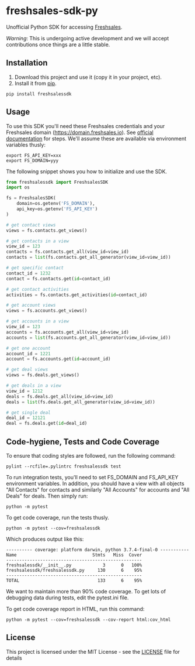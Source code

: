 # freshsales-sdk-py

Unofficial Python SDK for accessing [Freshsales](https://www.freshsales.io/api/).

*Warning*: This is undergoing active development and we will accept contributions once things are a little stable.

## Installation

1. Download this project and use it (copy it in your project, etc).
2. Install it from [pip](https://pypi.org).

```
pip install freshsalessdk
```

## Usage

To use this SDK you'll need these Freshsales credentials and your Freshsales domain (https://domain.freshsales.io). See [official documentation](https://www.freshsales.io/api/#intro) for steps. We'll assume these are available via environment variables thusly:

```
export FS_API_KEY=xxx
export FS_DOMAIN=yyy
```

The following snippet shows you how to initialize and use the SDK.

```python
from freshsalessdk import FreshsalesSDK
import os

fs = FreshsalesSDK(
    domain=os.getenv('FS_DOMAIN'),
    api_key=os.getenv('FS_API_KEY')
)

# get contact views
views = fs.contacts.get_views()

# get contacts in a view
view_id = 123
contacts = fs.contacts.get_all(view_id=view_id)
contacts = list(fs.contacts.get_all_generator(view_id=view_id))

# get specific contact
contact_id = 1232
contact = fs.contacts.get(id=contact_id)

# get contact activities
activities = fs.contacts.get_activities(id=contact_id)

# get account views
views = fs.accounts.get_views()

# get accounts in a view
view_id = 123
accounts = fs.accounts.get_all(view_id=view_id)
accounts = list(fs.accounts.get_all_generator(view_id=view_id))

# get one account
account_id = 1221
account = fs.accounts.get(id=account_id)

# get deal views
views = fs.deals.get_views()

# get deals in a view
view_id = 1212
deals = fs.deals.get_all(view_id=view_id)
deals = list(fs.deals.get_all_generator(view_id=view_id))

# get single deal
deal_id = 12121
deal = fs.deals.get(id=deal_id)
```

## Code-hygiene, Tests and Code Coverage

To ensure that coding styles are followed, run the following command:
```
pylint --rcfile=.pylintrc freshsalessdk test
```

To run integration tests, you'll need to set FS_DOMAIN and FS_API_KEY environment variables. In addition, you should have
a view with all objects "All Contacts" for contacts and similarly "All Accounts" for accounts and "All Deals" for deals. Then simply run:

```
python -m pytest
```

To get code coverage, run the tests thusly. 

```
python -m pytest --cov=freshsalessdk
```

Which produces output like this:

```
---------- coverage: platform darwin, python 3.7.4-final-0 -----------
Name                             Stmts   Miss  Cover
----------------------------------------------------
freshsalessdk/__init__.py            3      0   100%
freshsalessdk/freshsalessdk.py     130      6    95%
----------------------------------------------------
TOTAL                              133      6    95%
```

We want to maintain more than 90% code coverage. To get lots of debugging data during tests, edit the pytest.ini file.

To get code coverage report in HTML, run this command:

```
python -m pytest --cov=freshsalessdk --cov-report html:cov_html
```

## License

This project is licensed under the MIT License - see the [LICENSE](LICENSE) file for details
